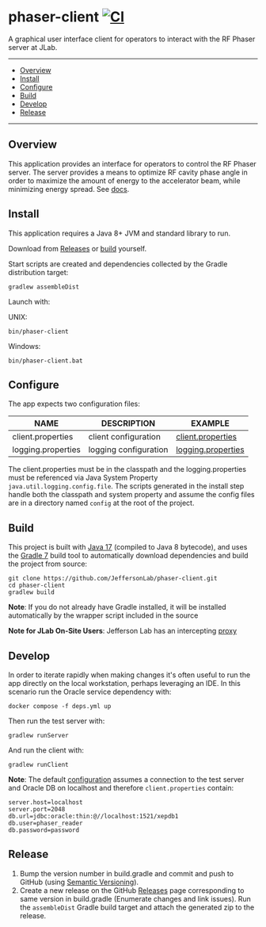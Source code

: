# phaser-client [![CI](https://github.com/JeffersonLab/phaser-client/actions/workflows/ci.yml/badge.svg)](https://github.com/JeffersonLab/phaser-client/actions/workflows/ci.yml)
A graphical user interface client for operators to interact with the RF Phaser server at JLab.

---
- [Overview](https://github.com/JeffersonLab/phaser-client#overview)
- [Install](https://github.com/JeffersonLab/phaser-client#install)
- [Configure](https://github.com/JeffersonLab/phaser-client#configure)
- [Build](https://github.com/JeffersonLab/phaser-client#build)
- [Develop](https://github.com/JeffersonLab/phaser-client#develop)
- [Release](https://github.com/JeffersonLab/phaser-client#release)
---

## Overview
This application provides an interface for operators to control the RF Phaser server.  The server provides a means to optimize RF cavity phase angle in order to maximize the amount of energy to the accelerator beam, while minimizing energy spread.  See [docs](https://github.com/JeffersonLab/phaser-client/tree/main/doc).

## Install
This application requires a Java 8+ JVM and standard library to run.

Download from [Releases](https://github.com/JeffersonLab/phaser-client/releases) or [build](https://github.com/JeffersonLab/phaser-client#build) yourself.

Start scripts are created and dependencies collected by the Gradle distribution target:
```
gradlew assembleDist
```

Launch with:

UNIX:
```
bin/phaser-client
```
Windows:
```
bin/phaser-client.bat
```

## Configure
The app expects two configuration files:

| NAME                | DESCRIPTION           | EXAMPLE                                                                                                    |
|---------------------|-----------------------|------------------------------------------------------------------------------------------------------------|
| client.properties   | client configuration  | [client.properties](https://github.com/JeffersonLab/phaser-client/blob/main/config/client.properties)      |
| logging.properties  | logging configuration | [logging.properties](https://github.com/JeffersonLab/phaser-client/blob/main/config/logging.properties)    | 

The client.properties must be in the classpath and the logging.properties must be referenced via Java System Property `java.util.logging.config.file`.  The scripts generated in the install step handle both the classpath and system property and assume the config files are in a directory named `config` at the root of the project.

## Build
This project is built with [Java 17](https://adoptium.net/) (compiled to Java 8 bytecode), and uses the [Gradle 7](https://gradle.org/) build tool to automatically download dependencies and build the project from source:

```
git clone https://github.com/JeffersonLab/phaser-client.git
cd phaser-client
gradlew build
```

**Note**: If you do not already have Gradle installed, it will be installed automatically by the wrapper script included in the source

**Note for JLab On-Site Users**: Jefferson Lab has an intercepting [proxy](https://gist.github.com/slominskir/92c25a033db93a90184a5994e71d0b78)

## Develop
In order to iterate rapidly when making changes it's often useful to run the app directly on the local workstation, perhaps leveraging an IDE.  In this scenario run the Oracle service dependency with:
```
docker compose -f deps.yml up
```

Then run the test server with:
```
gradlew runServer
```
And run the client with:
```
gradlew runClient
```

**Note**: The default [configuration](https://github.com/JeffersonLab/phaser-client#configure) assumes a connection to the test server and Oracle DB on localhost and therefore `client.properties` contain:
```
server.host=localhost
server.port=2048
db.url=jdbc:oracle:thin:@//localhost:1521/xepdb1
db.user=phaser_reader
db.password=password
```

## Release
1. Bump the version number in build.gradle and commit and push to GitHub (using [Semantic Versioning](https://semver.org/)).   
1. Create a new release on the GitHub [Releases](https://github.com/JeffersonLab/phaser-client/releases) page corresponding to same version in build.gradle (Enumerate changes and link issues).   Run the `assembleDist` Gradle build target and attach the generated zip to the release.
